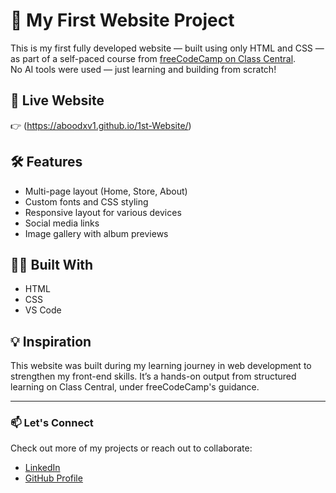 # 🎉 My First Website Project

This is my first fully developed website — built using only HTML and CSS — as part of a self-paced course from [freeCodeCamp on Class Central](https://www.classcentral.com/classroom/freecodecamp-html-and-css-tutorial-create-a-website-for-beginners-57869/61893f4059bd9).  
No AI tools were used — just learning and building from scratch!

## 🔗 Live Website
👉 (https://aboodxv1.github.io/1st-Website/)

## 🛠️ Features
- Multi-page layout (Home, Store, About)
- Custom fonts and CSS styling
- Responsive layout for various devices
- Social media links
- Image gallery with album previews

## 🧑‍💻 Built With
- HTML
- CSS
- VS Code

## 💡 Inspiration
This website was built during my learning journey in web development to strengthen my front-end skills. It’s a hands-on output from structured learning on Class Central, under freeCodeCamp's guidance.

---

### 📫 Let's Connect

Check out more of my projects or reach out to collaborate:
- [LinkedIn](https://www.linkedin.com/in/abdalla-ashraf-a966ab357/)
- [GitHub Profile](https://github.com/aboodxv1)
